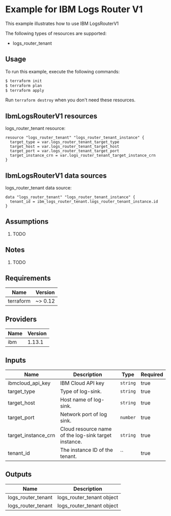 # Example for IBM Logs Router V1

This example illustrates how to use IBM LogsRouterV1

The following types of resources are supported:

* logs_router_tenant

## Usage

To run this example, execute the following commands:

```bash
$ terraform init
$ terraform plan
$ terraform apply
```

Run `terraform destroy` when you don't need these resources.


## IbmLogsRouterV1 resources

logs_router_tenant resource:

```hcl
resource "logs_router_tenant" "logs_router_tenant_instance" {
  target_type = var.logs_router_tenant_target_type
  target_host = var.logs_router_tenant_target_host
  target_port = var.logs_router_tenant_target_port
  target_instance_crn = var.logs_router_tenant_target_instance_crn
}
```

## IbmLogsRouterV1 data sources

logs_router_tenant data source:

```hcl
data "logs_router_tenant" "logs_router_tenant_instance" {
  tenant_id = ibm_logs_router_tenant.logs_router_tenant_instance.id
}
```

## Assumptions

1. TODO

## Notes

1. TODO

## Requirements

| Name | Version |
|------|---------|
| terraform | ~> 0.12 |

## Providers

| Name | Version |
|------|---------|
| ibm | 1.13.1 |

## Inputs

| Name | Description | Type | Required |
|------|-------------|------|---------|
| ibmcloud\_api\_key | IBM Cloud API key | `string` | true |
| target_type | Type of log-sink. | `string` | true |
| target_host | Host name of log-sink. | `string` | true |
| target_port | Network port of log sink. | `number` | true |
| target_instance_crn | Cloud resource name of the log-sink target instance. | `string` | true |
| tenant_id | The instance ID of the tenant. | `` | true |

## Outputs

| Name | Description |
|------|-------------|
| logs_router_tenant | logs_router_tenant object |
| logs_router_tenant | logs_router_tenant object |
